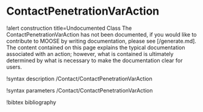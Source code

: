 <!-- MOOSE Documentation Stub: Remove this when content is added. -->

# ContactPenetrationVarAction

!alert construction title=Undocumented Class
The ContactPenetrationVarAction has not been documented, if you would like to contribute to MOOSE by writing
documentation, please see [/generate.md]. The content contained on this page explains the typical
documentation associated with an action; however, what is contained is ultimately determined by what
is necessary to make the documentation clear for users.

!syntax description /Contact/ContactPenetrationVarAction

!syntax parameters /Contact/ContactPenetrationVarAction

!bibtex bibliography
